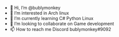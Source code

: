- 👋 Hi, I’m @bublymonkey
- 👀 I’m interested in Arch linux
- 🌱 I’m currently learning C# Python Linux
- 💞️ I’m looking to collaborate on Game development
- 📫 How to reach me Discord bublymonkey#9092

<!---
bublymonkey/bublymonkey is a ✨ special ✨ repository because its `README.md` (this file) appears on your GitHub profile.
You can click the Preview link to take a look at your changes.
--->
